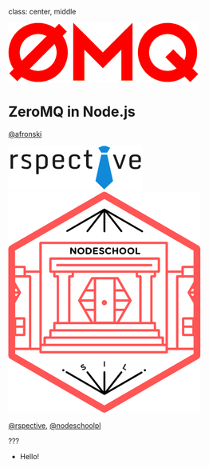 class: center, middle

[![ZeroMQ logo](images/zeromq.gif)](http://zeromq.org)

# ZeroMQ in Node.js

[@afronski](https://twitter.com/afronski)

[![rspective Logo](images/rspective.png)](http://blog.rspective.com)
[![NodeSchool Silesia Logo](images/nodeschool-silesia.png)](http://nodeschool.io/silesia)

[@rspective](https://twitter.com/rspective), [@nodeschoolpl](https://twitter.com/nodeschoolpl) 

???

- Hello!
